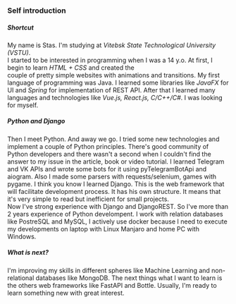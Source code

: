 ### Self introduction
##### Shortcut
My name is Stas. I'm studying at *Vitebsk State Technological University (VSTU)*.  
I started to be interested in programming when I was a 14 y.o. At first, I begin to learn *HTML + CSS* and created the   
couple of pretty simple websites with animations and transitions.
My first language of programming was Java. I learned some libraries like *JavaFX* for UI and *Spring* for implementation of REST API. 
After that I learned many languages and technologies like *Vue.js, React.js, C/C++/C#*. I was looking for myself.

##### Python and Django
Then I meet Python. And away we go. I tried some new technologies and implement a couple of Python principles. 
There's good community of Python developers and there wasn't a second when I couldn't find the answer to my issue in the article, book or video tutorial.
I learned Telegram and VK APIs and wrote some bots for it using pyTelegramBotApi and aiogram. 
Also I made some parsers with requests/selenium, games with pygame. I think you know I learned Django. This is the web framework that will facilitate development process. It has his own structure. It means that it's very simple to read but inefficient for small projects.  
Now I've strong experience with Django and DjangoREST. So I've more than 2 years experience of Python develompent. I work with relation databases like PostreSQL and MySQL, I actively use docker because I need to execute my developments on laptop with Linux Manjaro and home PC with Windows. 

##### What is next?
I'm improving my skills in different spheres like Machine Learning and non-relational databases like MongoDB. The next things what I want to learn 
is the others web frameworks like FastAPI and Bottle. Usually, I'm ready to learn something new with great interest.
